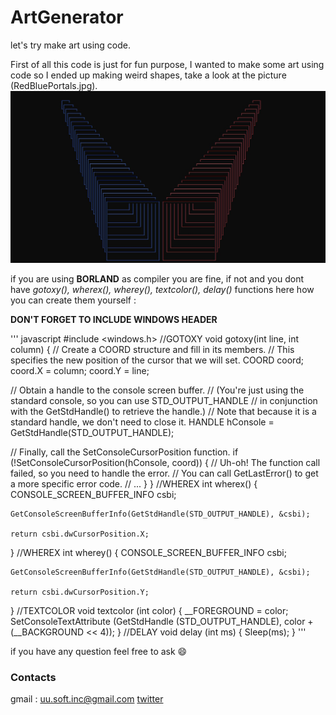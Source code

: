 # ArtGenerator
let's try make art using code.

First of all this code is just for fun purpose, I wanted to make some art using code so I ended up making weird shapes, take a look at the picture (RedBluePortals.jpg).
![picture alt](https://raw.githubusercontent.com/UUinc/ArtGenerator/main/RedBluePortals.jpg "RedBluePortals")

if you are using __BORLAND__ as compiler you are fine, if not and you dont have _gotoxy(), wherex(), wherey(), textcolor(), delay()_ functions here how you can create them yourself :

__DON'T FORGET TO INCLUDE WINDOWS HEADER__

'''
javascript
#include <windows.h>
//GOTOXY
void gotoxy(int line, int column)
{
  // Create a COORD structure and fill in its members.
  // This specifies the new position of the cursor that we will set.
  COORD coord;
  coord.X = column;
  coord.Y = line;

  // Obtain a handle to the console screen buffer.
  // (You're just using the standard console, so you can use STD_OUTPUT_HANDLE
  // in conjunction with the GetStdHandle() to retrieve the handle.)
  // Note that because it is a standard handle, we don't need to close it.
  HANDLE hConsole = GetStdHandle(STD_OUTPUT_HANDLE);

  // Finally, call the SetConsoleCursorPosition function.
  if (!SetConsoleCursorPosition(hConsole, coord))
  {
      // Uh-oh! The function call failed, so you need to handle the error.
      // You can call GetLastError() to get a more specific error code.
      // ...
  }
}
//WHEREX
int wherex()
{
    CONSOLE_SCREEN_BUFFER_INFO csbi;

    GetConsoleScreenBufferInfo(GetStdHandle(STD_OUTPUT_HANDLE), &csbi);

    return csbi.dwCursorPosition.X;
}
//WHEREX
int wherey()
{
    CONSOLE_SCREEN_BUFFER_INFO csbi;

    GetConsoleScreenBufferInfo(GetStdHandle(STD_OUTPUT_HANDLE), &csbi);

    return csbi.dwCursorPosition.Y;
}
//TEXTCOLOR
void textcolor (int color)
{
    __FOREGROUND = color;
    SetConsoleTextAttribute (GetStdHandle (STD_OUTPUT_HANDLE),
      color + (__BACKGROUND << 4));
}
//DELAY
void delay (int ms)
{
    Sleep(ms);
}
'''

if you have any question feel free to ask :smile:
### Contacts
gmail : uu.soft.inc@gmail.com
[twitter](https://twitter.com/yahya_lz)
